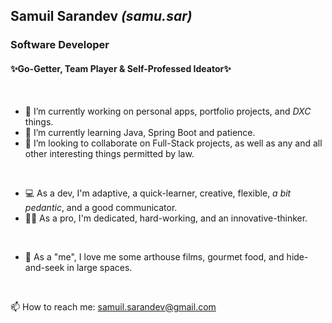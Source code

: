 ## Samuil Sarandev *(samu.sar)*
### Software Developer
#### ✨Go-Getter, Team Player & Self-Professed Ideator✨
</br>

- 🔭 I’m currently working on personal apps, portfolio projects, and *DXC* things.
- 🌱 I’m currently learning Java, Spring Boot and patience.
- 👯 I’m looking to collaborate on Full-Stack projects, as well as any and all other interesting things permitted by law.

</br>

- 💻 As a dev, I'm adaptive, a quick-learner, creative, flexible, *a bit pedantic*, and a good communicator.
- 👨‍💻 As a pro, I'm dedicated, hard-working, and an innovative-thinker.

</br>

- 💬 As a "me", I love me some arthouse films, gourmet food, and hide-and-seek in large spaces.

</br>

📫 How to reach me: samuil.sarandev@gmail.com
